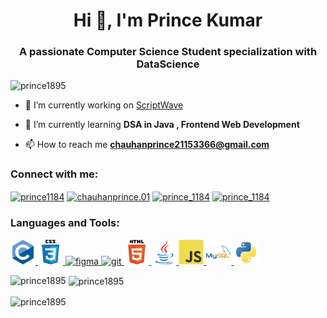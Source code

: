 <h1 align="center">Hi 👋, I'm Prince Kumar</h1>
<h3 align="center">A passionate Computer Science Student specialization with DataScience</h3>

<p align="left"> <img src="https://komarev.com/ghpvc/?username=prince1895&label=Profile%20views&color=0e75b6&style=flat" alt="prince1895" /> </p>

- 🔭 I’m currently working on [ScriptWave](https://github.com/Prince1895/ScriptWave)

- 🌱 I’m currently learning **DSA in Java , Frontend Web Development**

- 📫 How to reach me **chauhanprince21153366@gmail.com**

<h3 align="left">Connect with me:</h3>
<p align="left">
<a href="https://linkedin.com/in/prince1184" target="blank"><img align="center" src="https://raw.githubusercontent.com/rahuldkjain/github-profile-readme-generator/master/src/images/icons/Social/linked-in-alt.svg" alt="prince1184" height="30" width="40" /></a>
<a href="https://instagram.com/chauhanprince.01" target="blank"><img align="center" src="https://raw.githubusercontent.com/rahuldkjain/github-profile-readme-generator/master/src/images/icons/Social/instagram.svg" alt="chauhanprince.01" height="30" width="40" /></a>
<a href="https://www.codechef.com/users/prince_1184" target="blank"><img align="center" src="https://cdn.jsdelivr.net/npm/simple-icons@3.1.0/icons/codechef.svg" alt="prince_1184" height="30" width="40" /></a>
<a href="https://www.leetcode.com/prince_1184" target="blank"><img align="center" src="https://raw.githubusercontent.com/rahuldkjain/github-profile-readme-generator/master/src/images/icons/Social/leet-code.svg" alt="prince_1184" height="30" width="40" /></a>
</p>

<h3 align="left">Languages and Tools:</h3>
<p align="left"> <a href="https://www.cprogramming.com/" target="_blank" rel="noreferrer"> <img src="https://raw.githubusercontent.com/devicons/devicon/master/icons/c/c-original.svg" alt="c" width="40" height="40"/> </a> <a href="https://www.w3schools.com/css/" target="_blank" rel="noreferrer"> <img src="https://raw.githubusercontent.com/devicons/devicon/master/icons/css3/css3-original-wordmark.svg" alt="css3" width="40" height="40"/> </a> <a href="https://www.figma.com/" target="_blank" rel="noreferrer"> <img src="https://www.vectorlogo.zone/logos/figma/figma-icon.svg" alt="figma" width="40" height="40"/> </a> <a href="https://git-scm.com/" target="_blank" rel="noreferrer"> <img src="https://www.vectorlogo.zone/logos/git-scm/git-scm-icon.svg" alt="git" width="40" height="40"/> </a> <a href="https://www.w3.org/html/" target="_blank" rel="noreferrer"> <img src="https://raw.githubusercontent.com/devicons/devicon/master/icons/html5/html5-original-wordmark.svg" alt="html5" width="40" height="40"/> </a> <a href="https://www.java.com" target="_blank" rel="noreferrer"> <img src="https://raw.githubusercontent.com/devicons/devicon/master/icons/java/java-original.svg" alt="java" width="40" height="40"/> </a> <a href="https://developer.mozilla.org/en-US/docs/Web/JavaScript" target="_blank" rel="noreferrer"> <img src="https://raw.githubusercontent.com/devicons/devicon/master/icons/javascript/javascript-original.svg" alt="javascript" width="40" height="40"/> </a> <a href="https://www.mysql.com/" target="_blank" rel="noreferrer"> <img src="https://raw.githubusercontent.com/devicons/devicon/master/icons/mysql/mysql-original-wordmark.svg" alt="mysql" width="40" height="40"/> </a> <a href="https://www.python.org" target="_blank" rel="noreferrer"> <img src="https://raw.githubusercontent.com/devicons/devicon/master/icons/python/python-original.svg" alt="python" width="40" height="40"/> </a> </p>

<p><img align="left" src="https://github-readme-stats.vercel.app/api/top-langs?username=prince1895&show_icons=true&locale=en&layout=compact" alt="prince1895" /></p>

<p>&nbsp;<img align="center" src="https://github-readme-stats.vercel.app/api?username=prince1895&show_icons=true&locale=en" alt="prince1895" /></p>

<p><img align="center" src="https://github-readme-streak-stats.herokuapp.com/?user=prince1895&" alt="prince1895" /></p>
